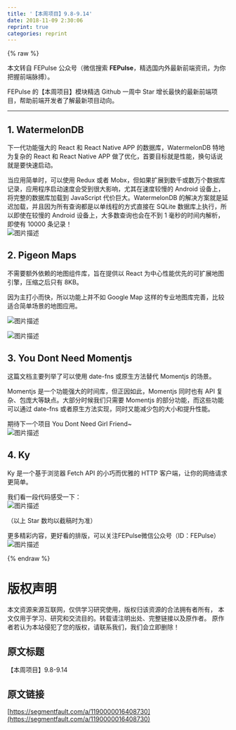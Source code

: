 ```yaml
---
title: '【本周项目】9.8-9.14' 
date: 2018-11-09 2:30:06
reprint: true
categories: reprint
---
```


{% raw %}
<p>&#x672C;&#x6587;&#x8F6C;&#x81EA; FEPulse &#x516C;&#x4F17;&#x53F7;&#xFF08;&#x5FAE;&#x4FE1;&#x641C;&#x7D22; <strong>FEPulse</strong>&#xFF0C;&#x7CBE;&#x9009;&#x56FD;&#x5185;&#x5916;&#x6700;&#x65B0;&#x524D;&#x7AEF;&#x8D44;&#x8BAF;&#xFF0C;&#x4E3A;&#x4F60;&#x628A;&#x63E1;&#x524D;&#x7AEF;&#x8109;&#x640F;&#xFF09;&#x3002;</p><p>FEPulse &#x7684;&#x3010;&#x672C;&#x5468;&#x9879;&#x76EE;&#x3011;&#x6A21;&#x5757;&#x7CBE;&#x9009; Github &#x4E00;&#x5468;&#x4E2D; Star &#x589E;&#x957F;&#x6700;&#x5FEB;&#x7684;&#x6700;&#x65B0;&#x524D;&#x7AEF;&#x9879;&#x76EE;&#xFF0C;&#x5E2E;&#x52A9;&#x524D;&#x7AEF;&#x5F00;&#x53D1;&#x8005;&#x4E86;&#x89E3;&#x6700;&#x65B0;&#x9879;&#x76EE;&#x52A8;&#x5411;&#x3002;</p><hr><h2 id="articleHeader0">1. WatermelonDB</h2><p>&#x4E0B;&#x4E00;&#x4EE3;&#x529F;&#x80FD;&#x5F3A;&#x5927;&#x7684; React &#x548C; React Native APP &#x7684;&#x6570;&#x636E;&#x5E93;&#xFF0C;WatermelonDB &#x7279;&#x5730;&#x4E3A;&#x590D;&#x6742;&#x7684; React &#x548C; React Native APP &#x505A;&#x4E86;&#x4F18;&#x5316;&#xFF0C;&#x9996;&#x8981;&#x76EE;&#x6807;&#x5C31;&#x662F;&#x6027;&#x80FD;&#xFF0C;&#x6362;&#x53E5;&#x8BDD;&#x8BF4;&#x5C31;&#x662F;&#x8981;&#x5FEB;&#x901F;&#x542F;&#x52A8;&#x3002;</p><p>&#x5F53;&#x5E94;&#x7528;&#x7B80;&#x5355;&#x65F6;&#xFF0C;&#x53EF;&#x4EE5;&#x4F7F;&#x7528; Redux &#x6216;&#x8005; Mobx&#xFF0C;&#x4F46;&#x5982;&#x679C;&#x6269;&#x5C55;&#x5230;&#x6570;&#x5343;&#x6216;&#x6570;&#x4E07;&#x4E2A;&#x6570;&#x636E;&#x5E93;&#x8BB0;&#x5F55;&#xFF0C;&#x5E94;&#x7528;&#x7A0B;&#x5E8F;&#x542F;&#x52A8;&#x901F;&#x5EA6;&#x4F1A;&#x53D7;&#x5230;&#x5F88;&#x5927;&#x5F71;&#x54CD;&#xFF0C;&#x5C24;&#x5176;&#x5728;&#x901F;&#x5EA6;&#x8F83;&#x6162;&#x7684; Android &#x8BBE;&#x5907;&#x4E0A;&#xFF0C;&#x5C06;&#x5B8C;&#x6574;&#x7684;&#x6570;&#x636E;&#x5E93;&#x52A0;&#x8F7D;&#x5230; JavaScript &#x4EE3;&#x4EF7;&#x5DE8;&#x5927;&#x3002;WatermelonDB &#x7684;&#x89E3;&#x51B3;&#x65B9;&#x6848;&#x5C31;&#x662F;&#x5EF6;&#x8FDF;&#x52A0;&#x8F7D;&#xFF0C;&#x5E76;&#x4E14;&#x56E0;&#x4E3A;&#x6240;&#x6709;&#x67E5;&#x8BE2;&#x90FD;&#x662F;&#x4EE5;&#x5355;&#x7EBF;&#x7A0B;&#x7684;&#x65B9;&#x5F0F;&#x76F4;&#x63A5;&#x5728; SQLite &#x6570;&#x636E;&#x5E93;&#x4E0A;&#x6267;&#x884C;&#xFF0C;&#x6240;&#x4EE5;&#x5373;&#x4F7F;&#x5728;&#x8F83;&#x6162;&#x7684; Android &#x8BBE;&#x5907;&#x4E0A;&#xFF0C;&#x5927;&#x591A;&#x6570;&#x67E5;&#x8BE2;&#x4E5F;&#x4F1A;&#x5728;&#x4E0D;&#x5230; 1 &#x6BEB;&#x79D2;&#x7684;&#x65F6;&#x95F4;&#x5185;&#x89E3;&#x6790;&#xFF0C;&#x5373;&#x4F7F;&#x6709; 10000 &#x6761;&#x8BB0;&#x5F55;&#xFF01;<br><span class="img-wrap"><img data-src="/img/bVbg0OP?w=1078&amp;h=918" src="https://static.alili.tech/img/bVbg0OP?w=1078&amp;h=918" alt="&#x56FE;&#x7247;&#x63CF;&#x8FF0;" title="&#x56FE;&#x7247;&#x63CF;&#x8FF0;" style="cursor:pointer;display:inline"></span></p><h2 id="articleHeader1">2. Pigeon Maps</h2><p>&#x4E0D;&#x9700;&#x8981;&#x989D;&#x5916;&#x4F9D;&#x8D56;&#x7684;&#x5730;&#x56FE;&#x7EC4;&#x4EF6;&#x5E93;&#xFF0C;&#x65E8;&#x5728;&#x63D0;&#x4F9B;&#x4EE5; React &#x4E3A;&#x4E2D;&#x5FC3;&#x6027;&#x80FD;&#x4F18;&#x5148;&#x7684;&#x53EF;&#x6269;&#x5C55;&#x5730;&#x56FE;&#x5F15;&#x64CE;&#xFF0C;&#x538B;&#x7F29;&#x4E4B;&#x540E;&#x53EA;&#x6709; 8KB&#x3002;</p><p>&#x56E0;&#x4E3A;&#x4E3B;&#x6253;&#x5C0F;&#x800C;&#x5FEB;&#xFF0C;&#x6240;&#x4EE5;&#x529F;&#x80FD;&#x4E0A;&#x5E76;&#x4E0D;&#x5982; Google Map &#x8FD9;&#x6837;&#x7684;&#x4E13;&#x4E1A;&#x5730;&#x56FE;&#x5E93;&#x5B8C;&#x5584;&#xFF0C;&#x6BD4;&#x8F83;&#x9002;&#x5408;&#x7B80;&#x5355;&#x573A;&#x666F;&#x7684;&#x5730;&#x56FE;&#x5E94;&#x7528;&#x3002;</p><p><span class="img-wrap"><img data-src="/img/bVbg0OX?w=480&amp;h=342" src="https://static.alili.tech/img/bVbg0OX?w=480&amp;h=342" alt="&#x56FE;&#x7247;&#x63CF;&#x8FF0;" title="&#x56FE;&#x7247;&#x63CF;&#x8FF0;" style="cursor:pointer;display:inline"></span></p><p><span class="img-wrap"><img data-src="/img/bVbg0OY?w=720&amp;h=400" src="https://static.alili.tech/img/bVbg0OY?w=720&amp;h=400" alt="&#x56FE;&#x7247;&#x63CF;&#x8FF0;" title="&#x56FE;&#x7247;&#x63CF;&#x8FF0;" style="cursor:pointer;display:inline"></span></p><h2 id="articleHeader2">3. You Dont Need Momentjs</h2><p>&#x8FD9;&#x7BC7;&#x6587;&#x6863;&#x4E3B;&#x8981;&#x5217;&#x4E3E;&#x4E86;&#x53EF;&#x4EE5;&#x4F7F;&#x7528; date-fns &#x6216;&#x539F;&#x751F;&#x65B9;&#x6CD5;&#x66FF;&#x4EE3; Momentjs &#x7684;&#x573A;&#x666F;&#x3002;</p><p>Momentjs &#x662F;&#x4E00;&#x4E2A;&#x529F;&#x80FD;&#x5F3A;&#x5927;&#x7684;&#x65F6;&#x95F4;&#x5E93;&#xFF0C;&#x4F46;&#x6B63;&#x56E0;&#x5982;&#x6B64;&#xFF0C;Momentjs &#x540C;&#x65F6;&#x4E5F;&#x6709; API &#x590D;&#x6742;&#x3001;&#x5305;&#x5E9E;&#x5927;&#x7B49;&#x7F3A;&#x70B9;&#x3002;&#x5927;&#x90E8;&#x5206;&#x65F6;&#x5019;&#x6211;&#x4EEC;&#x53EA;&#x9700;&#x8981; Momentjs &#x7684;&#x90E8;&#x5206;&#x529F;&#x80FD;&#xFF0C;&#x800C;&#x8FD9;&#x4E9B;&#x529F;&#x80FD;&#x53EF;&#x4EE5;&#x901A;&#x8FC7; date-fns &#x6216;&#x8005;&#x539F;&#x751F;&#x65B9;&#x6CD5;&#x5B9E;&#x73B0;&#xFF0C;&#x540C;&#x65F6;&#x53C8;&#x80FD;&#x51CF;&#x5C11;&#x5305;&#x7684;&#x5927;&#x5C0F;&#x548C;&#x63D0;&#x5347;&#x6027;&#x80FD;&#x3002;</p><p>&#x671F;&#x5F85;&#x4E0B;&#x4E00;&#x4E2A;&#x9879;&#x76EE; You Dont Need Girl Friend~<br><span class="img-wrap"><img data-src="/img/bVbg0O3?w=1076&amp;h=802" src="https://static.alili.tech/img/bVbg0O3?w=1076&amp;h=802" alt="&#x56FE;&#x7247;&#x63CF;&#x8FF0;" title="&#x56FE;&#x7247;&#x63CF;&#x8FF0;" style="cursor:pointer;display:inline"></span></p><h2 id="articleHeader3">4. Ky</h2><p>Ky &#x662F;&#x4E00;&#x4E2A;&#x57FA;&#x4E8E;&#x6D4F;&#x89C8;&#x5668; Fetch API &#x7684;&#x5C0F;&#x5DE7;&#x800C;&#x4F18;&#x96C5;&#x7684; HTTP &#x5BA2;&#x6237;&#x7AEF;&#xFF0C;&#x8BA9;&#x4F60;&#x7684;&#x7F51;&#x7EDC;&#x8BF7;&#x6C42;&#x66F4;&#x7B80;&#x5355;&#x3002;</p><p>&#x6211;&#x4EEC;&#x770B;&#x4E00;&#x6BB5;&#x4EE3;&#x7801;&#x611F;&#x53D7;&#x4E00;&#x4E0B;&#xFF1A;<br><span class="img-wrap"><img data-src="/img/bVbg0O4?w=1074&amp;h=1464" src="https://static.alili.tech/img/bVbg0O4?w=1074&amp;h=1464" alt="&#x56FE;&#x7247;&#x63CF;&#x8FF0;" title="&#x56FE;&#x7247;&#x63CF;&#x8FF0;" style="cursor:pointer;display:inline"></span></p><p>&#xFF08;&#x4EE5;&#x4E0A; Star &#x6570;&#x5747;&#x4EE5;&#x622A;&#x7A3F;&#x65F6;&#x4E3A;&#x51C6;&#xFF09;</p><p>&#x66F4;&#x591A;&#x7CBE;&#x5F69;&#x5185;&#x5BB9;&#xFF0C;&#x66F4;&#x597D;&#x770B;&#x7684;&#x6392;&#x7248;&#xFF0C;&#x53EF;&#x4EE5;&#x5173;&#x6CE8;FEPulse&#x5FAE;&#x4FE1;&#x516C;&#x4F17;&#x53F7;&#xFF08;ID&#xFF1A;FEPulse&#xFF09;<br><span class="img-wrap"><img data-src="/img/bVbg0Pe?w=1380&amp;h=702" src="https://static.alili.tech/img/bVbg0Pe?w=1380&amp;h=702" alt="&#x56FE;&#x7247;&#x63CF;&#x8FF0;" title="&#x56FE;&#x7247;&#x63CF;&#x8FF0;" style="cursor:pointer;display:inline"></span></p>
{% endraw %}

# 版权声明
本文资源来源互联网，仅供学习研究使用，版权归该资源的合法拥有者所有，
本文仅用于学习、研究和交流目的。转载请注明出处、完整链接以及原作者。
原作者若认为本站侵犯了您的版权，请联系我们，我们会立即删除！

## 原文标题
【本周项目】9.8-9.14

## 原文链接
[https://segmentfault.com/a/1190000016408730](https://segmentfault.com/a/1190000016408730)

